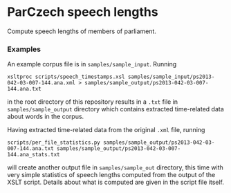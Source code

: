 # ParCzech speech lengths
Compute speech lengths of members of parliament.

### Examples
An example corpus file is in `samples/sample_input`. Running

```
xsltproc scripts/speech_timestamps.xsl samples/sample_input/ps2013-042-03-007-144.ana.xml > samples/sample_output/ps2013-042-03-007-144.ana.txt
```

in the root directory of this repository results in a `.txt` file in
`samples/sample_output` directory which contains extracted time-related
data about words in the corpus.

Having extracted time-related data from the original `.xml` file, running

```
scripts/per_file_statistics.py samples/sample_output/ps2013-042-03-007-144.ana.txt samples/sample_output/ps2013-042-03-007-144.ana_stats.txt
```

will create another output file in `samples/sample_out` directory, this
time with very simple statistics of speech lengths computed from the output
of the XSLT script. Details about what is computed are given in the script
file itself.

